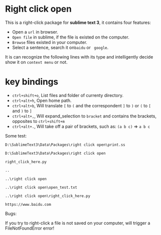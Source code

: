 # Right click open


This is a right-click package for **sublime text 3**, it contains four features:

* Open a `url` in browser.
* `Open file` in sublime, if the file is existed on the computer.
* `Browse` files existed in your computer.
* Select a sentence, search it on`baidu` or ` google`.

It is can recognize the following lines with its type and intelligently decide show it on `context menu` or not.

# key bindings
* `ctrl+shift+o`, List files and folder of currenty directory.
* `ctrl+alt+h`, Open home path.
* `ctrl+alt+b`, Will translate `[` to `(` and the correspondent `]` to `)` or `(` to `[` and `)` to `]`
* `ctrl+alt+,`, Will expand_selection to `bracket` and contains the brackets, opposites to `ctrl+shift+m`
* `ctrl+alt+.`, Will take off a pair of brackets, such as: `(a b c)` => `a b c`

Some test:

```
D:\SublimeText3\Data\Packages\right click open\print.ss

D:\SublimeText3\Data\Packages\right click open

right_click_here.py

..

..\right click open

..\right click open\open_test.txt

..\right click open\right_click_here.py

https://www.baidu.com

```

Bugs:

If you try to right-click a file is not saved on your computer,
will trigger a FileNotFoundError error!
